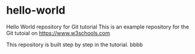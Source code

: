 # hello-world
Hello World repository for Git tutorial
This is an example repository for the Git tutoial on https://www.w3schools.com

This repository is built step by step in the tutorial.
bbbb
